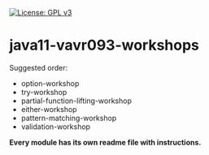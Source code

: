 [![License: GPL v3](https://img.shields.io/badge/License-GPLv3-blue.svg)](https://www.gnu.org/licenses/gpl-3.0)

# java11-vavr093-workshops
Suggested order:
* option-workshop
* try-workshop
* partial-function-lifting-workshop
* either-workshop
* pattern-matching-workshop
* validation-workshop

**Every module has its own readme file with instructions.**
